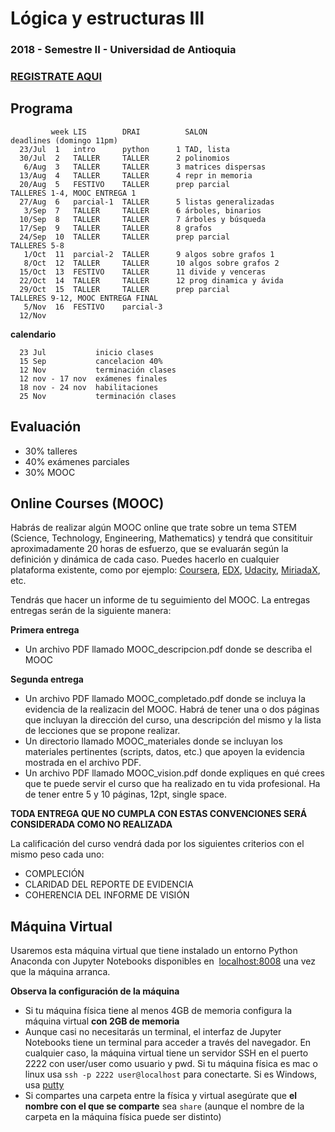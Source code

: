 # Lógica y estructuras III
### 2018 - Semestre II - Universidad de Antioquia

### [REGISTRATE AQUI](https://goo.gl/forms/Ek9gDLO2vLpXpLaf2)

## Programa
             week LIS        DRAI	       SALON                     deadlines (domingo 11pm)
      23/Jul  1   intro      python      1 TAD, lista	
      30/Jul  2   TALLER     TALLER	     2 polinomios 	
       6/Aug  3   TALLER     TALLER	     3 matrices dispersas 	
      13/Aug  4   TALLER     TALLER	     4 repr in memoria	
      20/Aug  5   FESTIVO    TALLER	     prep parcial              TALLERES 1-4, MOOC ENTREGA 1
      27/Aug  6   parcial-1  TALLER	     5 listas generalizadas	
       3/Sep  7   TALLER     TALLER	     6 árboles, binarios	
      10/Sep  8   TALLER     TALLER	     7 árboles y búsqueda	
      17/Sep  9   TALLER     TALLER	     8 grafos	
      24/Sep  10  TALLER     TALLER	     prep parcial              TALLERES 5-8
       1/Oct  11  parcial-2  TALLER	     9 algos sobre grafos 1	
       8/Oct  12  TALLER     TALLER	     10 algos sobre grafos 2	
      15/Oct  13  FESTIVO    TALLER	     11 divide y venceras	
      22/Oct  14  TALLER     TALLER	     12 prog dinamica y ávida	
      29/Oct  15  TALLER     TALLER	     prep parcial              TALLERES 9-12, MOOC ENTREGA FINAL
       5/Nov  16  FESTIVO    parcial-3		
      12/Nov					

**calendario**

      23 Jul           inicio clases
      15 Sep           cancelacion 40%
      12 Nov           terminación clases
      12 nov - 17 nov  exámenes finales
      18 nov - 24 nov  habilitaciones
      25 Nov           terminación clases
      
## Evaluación

- 30% talleres
- 40% exámenes parciales
- 30% MOOC

## Online Courses (MOOC)
Habrás de realizar algún MOOC online que trate sobre un tema STEM (Science, Technology, Engineering, Mathematics) y tendrá que consitituir aproximadamente 20 horas de esfuerzo, que se evaluarán según la definición y dinámica de cada caso. Puedes hacerlo en cualquier plataforma existente, como por ejemplo: [Coursera](www.coursera.org), [EDX](www.edx.org), [Udacity](www.udacity.org), [MiriadaX](https://miriadax.net/), etc.

Tendrás que hacer un informe de tu seguimiento del MOOC. La entregas entregas serán de la siguiente manera:

**Primera entrega**
- Un archivo PDF llamado MOOC_descripcion.pdf donde se describa el MOOC

**Segunda entrega**
- Un archivo PDF llamado MOOC_completado.pdf donde se incluya la evidencia de la realizacin del MOOC. Habrá de tener una o dos páginas que incluyan la dirección del curso, una descripción del mismo y la lista de lecciones que se propone realizar.
- Un directorio llamado MOOC_materiales donde se incluyan los materiales pertinentes (scripts, datos, etc.) que apoyen la evidencia mostrada en el archivo PDF.
- Un archivo PDF llamado MOOC_vision.pdf donde expliques en qué crees que te puede servir el curso que ha realizado en tu vida profesional. Ha de tener entre 5 y 10 páginas, 12pt, single space.

**TODA ENTREGA QUE NO CUMPLA CON ESTAS CONVENCIONES SERÁ CONSIDERADA COMO NO REALIZADA**

La calificación del curso vendrá dada por los siguientes criterios con el mismo peso cada uno:

- COMPLECIÓN 
- CLARIDAD DEL REPORTE DE EVIDENCIA
- COHERENCIA DEL INFORME DE VISIÓN

## Máquina Virtual

Usaremos esta máquina virtual que tiene instalado un entorno Python Anaconda con Jupyter Notebooks disponibles en  [localhost:8008](http://localhost:8008) una vez que la máquina arranca.

**Observa la configuración de la máquina**

- Si tu máquina física tiene al menos 4GB de memoria configura la máquina virtual **con 2GB de memoria**
- Aunque casi no necesitarás un terminal, el interfaz de Jupyter Notebooks tiene un terminal para acceder a través del navegador. En cualquier caso, la máquina virtual tiene un servidor SSH en el puerto 2222 con user/user como usuario y pwd. Si tu máquina física es mac o linux usa `ssh -p 2222 user@localhost` para conectarte. Si es Windows, usa [putty](https://www.putty.org/)
- Si compartes una carpeta entre la física y virtual asegúrate que **el nombre con el que se comparte** sea `share` (aunque el nombre de la carpeta en la máquina física puede ser distinto)

